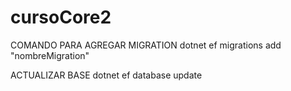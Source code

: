 # cursoCore2

COMANDO PARA AGREGAR MIGRATION
dotnet ef migrations add "nombreMigration"

ACTUALIZAR BASE
dotnet ef database update
